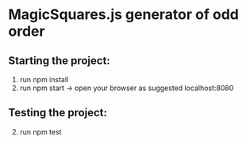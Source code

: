 # MagicSquares.js generator of odd order

## Starting the project:
1. run npm install
2. run npm start -> open your browser as suggested localhost:8080

## Testing the project:
2. run npm test

